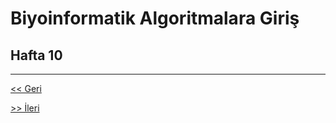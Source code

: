 # Biyoinformatik Algoritmalara Giriş
## Hafta 10

---

[<< Geri](https://github.com/LIIIs4ma/BiyoinformatikAG/blob/main/hafta9.md)

[>> İleri](https://github.com/LIIIs4ma/BiyoinformatikAG/blob/main/hafta11.md)

